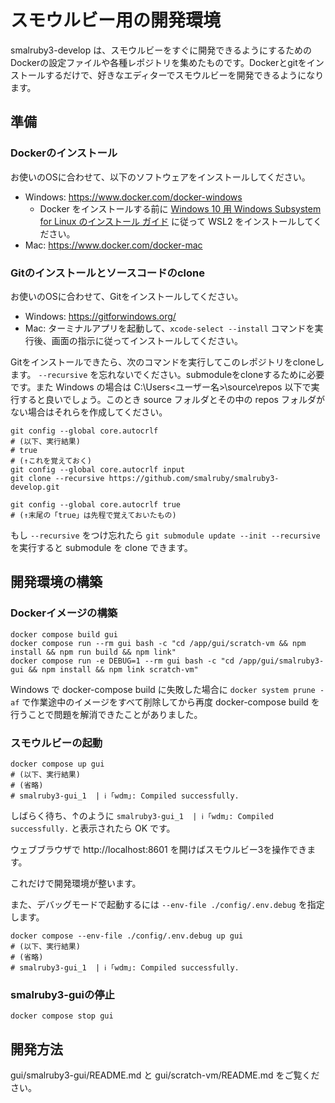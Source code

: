 # スモウルビー用の開発環境

smalruby3-develop は、スモウルビーをすぐに開発できるようにするためのDockerの設定ファイルや各種レポジトリを集めたものです。Dockerとgitをインストールするだけで、好きなエディターでスモウルビーを開発できるようになります。

## 準備

### Dockerのインストール

お使いのOSに合わせて、以下のソフトウェアをインストールしてください。

- Windows: <https://www.docker.com/docker-windows>
  - Docker をインストールする前に [Windows 10 用 Windows Subsystem for Linux のインストール ガイド](https://docs.microsoft.com/ja-jp/windows/wsl/install-win10) に従って WSL2 をインストールしてください。
- Mac: <https://www.docker.com/docker-mac>

### Gitのインストールとソースコードのclone

お使いのOSに合わせて、Gitをインストールしてください。

- Windows: <https://gitforwindows.org/>
- Mac: ターミナルアプリを起動して、`xcode-select --install` コマンドを実行後、画面の指示に従ってインストールしてください。

Gitをインストールできたら、次のコマンドを実行してこのレポジトリをcloneします。 `--recursive` を忘れないでください。submoduleをcloneするために必要です。また Windows の場合は C:\Users\<ユーザー名>\source\repos 以下で実行すると良いでしょう。このとき source フォルダとその中の repos フォルダがない場合はそれらを作成してください。

```shell
git config --global core.autocrlf
# (以下、実行結果)
# true
# (↑これを覚えておく)
git config --global core.autocrlf input
git clone --recursive https://github.com/smalruby/smalruby3-develop.git

git config --global core.autocrlf true
# (↑末尾の「true」は先程で覚えておいたもの)
```

もし `--recursive` をつけ忘れたら `git submodule update --init --recursive` を実行すると submodule を clone できます。

## 開発環境の構築

### Dockerイメージの構築

```shell
docker compose build gui
docker compose run --rm gui bash -c "cd /app/gui/scratch-vm && npm install && npm run build && npm link"
docker compose run -e DEBUG=1 --rm gui bash -c "cd /app/gui/smalruby3-gui && npm install && npm link scratch-vm"
```

Windows で docker-compose build に失敗した場合に `docker system prune -af` で作業途中のイメージをすべて削除してから再度 docker-compose build を行うことで問題を解消できたことがありました。

### スモウルビーの起動

```shell
docker compose up gui
# (以下、実行結果)
# (省略)
# smalruby3-gui_1  | ℹ ｢wdm｣: Compiled successfully.
```

しばらく待ち、↑のように `smalruby3-gui_1  | ℹ ｢wdm｣: Compiled successfully.` と表示されたら OK です。

ウェブブラウザで http://localhost:8601 を開けばスモウルビー3を操作できます。

これだけで開発環境が整います。

また、デバッグモードで起動するには `--env-file ./config/.env.debug` を指定します。

```shell
docker compose --env-file ./config/.env.debug up gui
# (以下、実行結果)
# (省略)
# smalruby3-gui_1  | ℹ ｢wdm｣: Compiled successfully.
```

### smalruby3-guiの停止

```shell
docker compose stop gui
```

## 開発方法

gui/smalruby3-gui/README.md と gui/scratch-vm/README.md をご覧ください。
